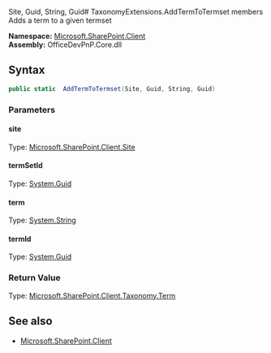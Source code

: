 Site, Guid, String, Guid# TaxonomyExtensions.AddTermToTermset members
Adds a term to a given termset  

**Namespace:** [Microsoft.SharePoint.Client](Microsoft.SharePoint.Client.md)  
**Assembly:** OfficeDevPnP.Core.dll  
## Syntax
```C#
public static  AddTermToTermset(Site, Guid, String, Guid)
```
### Parameters
#### site
Type: [Microsoft.SharePoint.Client.Site](Microsoft.SharePoint.Client.Site.md) 
#### 
#### termSetId
Type: [System.Guid](System.Guid.md) 
#### 
#### term
Type: [System.String](System.String.md) 
#### 
#### termId
Type: [System.Guid](System.Guid.md) 
#### 
### Return Value
Type: [Microsoft.SharePoint.Client.Taxonomy.Term](Microsoft.SharePoint.Client.Taxonomy.Term.md)
## See also
- [Microsoft.SharePoint.Client](Microsoft.SharePoint.Client.md)
